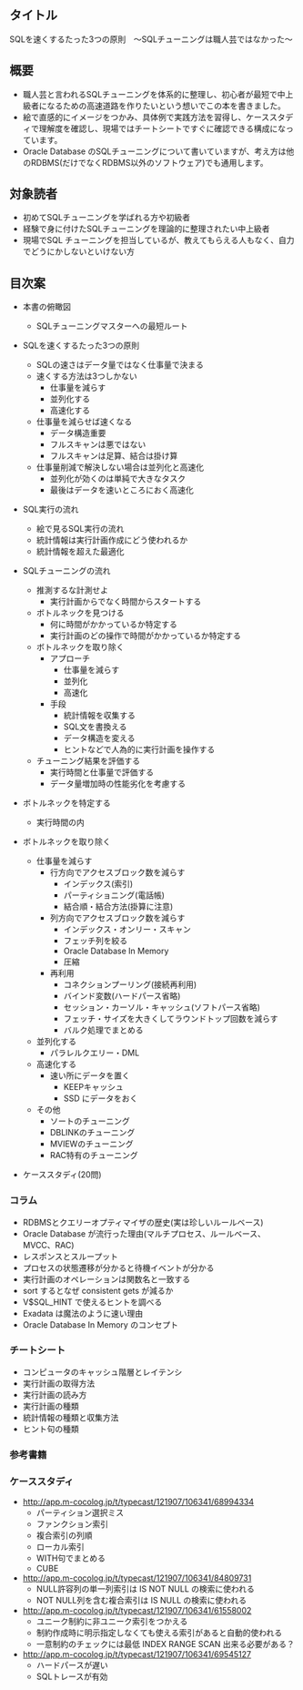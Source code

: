 ## タイトル
SQLを速くするたった3つの原則　～SQLチューニングは職人芸ではなかった～

## 概要
- 職人芸と言われるSQLチューニングを体系的に整理し、初心者が最短で中上級者になるための高速道路を作りたいという想いでこの本を書きました。
- 絵で直感的にイメージをつかみ、具体例で実践方法を習得し、ケーススタディで理解度を確認し、現場ではチートシートですぐに確認できる構成になっています。
- Oracle Database のSQLチューニングについて書いていますが、考え方は他のRDBMS(だけでなくRDBMS以外のソフトウェア)でも通用します。

## 対象読者
- 初めてSQLチューニングを学ばれる方や初級者
- 経験で身に付けたSQLチューニングを理論的に整理されたい中上級者
- 現場でSQL チューニングを担当しているが、教えてもらえる人もなく、自力でどうにかしないといけない方

## 目次案
- 本書の俯瞰図
	- SQLチューニングマスターへの最短ルート
- SQLを速くするたった3つの原則
	- SQLの速さはデータ量ではなく仕事量で決まる
	- 速くする方法は3つしかない
		- 仕事量を減らす
		- 並列化する
		- 高速化する
	- 仕事量を減らせば速くなる
		- データ構造重要
		- フルスキャンは悪ではない
		- フルスキャンは足算、結合は掛け算
	- 仕事量削減で解決しない場合は並列化と高速化
		- 並列化が効くのは単純で大きなタスク
		- 最後はデータを速いところにおく高速化
- SQL実行の流れ
	- 絵で見るSQL実行の流れ
	- 統計情報は実行計画作成にどう使われるか
	- 統計情報を超えた最適化
- SQLチューニングの流れ
	- 推測するな計測せよ
		- 実行計画からでなく時間からスタートする
	- ボトルネックを見つける
		- 何に時間がかかっているか特定する
		- 実行計画のどの操作で時間がかかっているか特定する
	- ボトルネックを取り除く
		- アプローチ
			- 仕事量を減らす
			- 並列化
			- 高速化
		- 手段
			- 統計情報を収集する
			- SQL文を書換える
			- データ構造を変える
			- ヒントなどで人為的に実行計画を操作する
	- チューニング結果を評価する
		- 実行時間と仕事量で評価する
		- データ量増加時の性能劣化を考慮する
- ボトルネックを特定する
	- 実行時間の内

- ボトルネックを取り除く
	- 仕事量を減らす
		- 行方向でアクセスブロック数を減らす
			- インデックス(索引)
			- パーティショニング(電話帳)
			- 結合順・結合方法(掛算に注意)
		- 列方向でアクセスブロック数を減らす
			- インデックス・オンリー・スキャン
			- フェッチ列を絞る
			- Oracle Database In Memory
			- 圧縮
		- 再利用
			- コネクションプーリング(接続再利用)
			- バインド変数(ハードパース省略)
			- セッション・カーソル・キャッシュ(ソフトパース省略)
			- フェッチ・サイズを大きくしてラウンドトップ回数を減らす
			- バルク処理でまとめる
	- 並列化する
		- パラレルクエリー・DML
	- 高速化する
		- 速い所にデータを置く
			- KEEPキャッシュ
			- SSD にデータをおく
	- その他
		- ソートのチューニング
		- DBLINKのチューニング
		- MVIEWのチューニング
		- RAC特有のチューニング
- ケーススタディ(20問)

### コラム
- RDBMSとクエリーオプティマイザの歴史(実は珍しいルールベース)
- Oracle Database が流行った理由(マルチプロセス、ルールベース、MVCC、RAC)
- レスポンスとスループット
- プロセスの状態遷移が分かると待機イベントが分かる
- 実行計画のオペレーションは関数名と一致する
- sort するとなぜ consistent gets が減るか
- V$SQL_HINT で使えるヒントを調べる
- Exadata は魔法のように速い理由
- Oracle Database In Memory のコンセプト

### チートシート
- コンピュータのキャッシュ階層とレイテンシ
- 実行計画の取得方法
- 実行計画の読み方
- 実行計画の種類
- 統計情報の種類と収集方法
- ヒント句の種類


### 参考書籍

### ケーススタディ
- <http://app.m-cocolog.jp/t/typecast/121907/106341/68994334>
	- パーティション選択ミス
	- ファンクション索引
	- 複合索引の列順
	- ローカル索引
	- WITH句でまとめる
	- CUBE
- <http://app.m-cocolog.jp/t/typecast/121907/106341/84809731>
	- NULL許容列の単一列索引は IS NOT NULL の検索に使われる
	- NOT NULL列を含む複合索引は IS NULL の検索に使われる
- <http://app.m-cocolog.jp/t/typecast/121907/106341/61558002>
	- ユニーク制約に非ユニーク索引をつかえる
	- 制約作成時に明示指定しなくても使える索引があると自動的使われる
	- 一意制約のチェックには最低 INDEX RANGE SCAN 出来る必要がある？
- <http://app.m-cocolog.jp/t/typecast/121907/106341/69545127>
	- ハードパースが遅い
	- SQLトレースが有効
